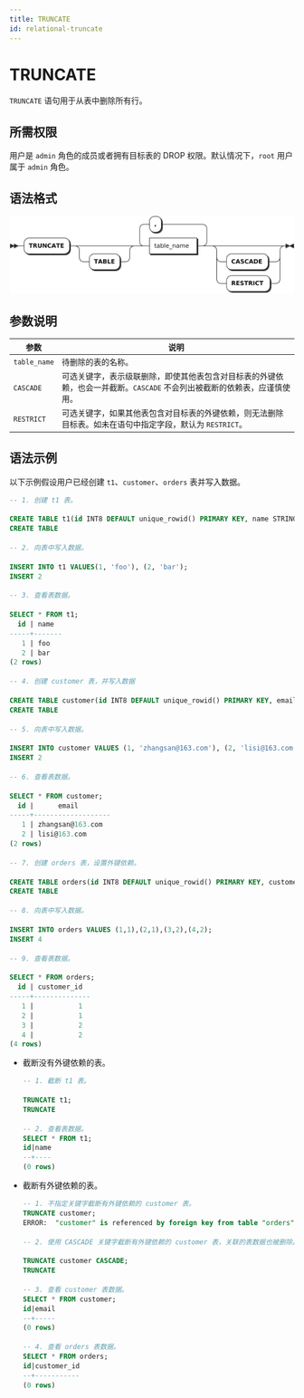 ```yaml
---
title: TRUNCATE
id: relational-truncate
---
```


# TRUNCATE

`TRUNCATE` 语句用于从表中删除所有行。

## 所需权限

用户是 `admin` 角色的成员或者拥有目标表的 DROP 权限。默认情况下，`root` 用户属于 `admin` 角色。

## 语法格式

![](../../../static/sql-reference/ZxUobElItoWiPgxsjASc3yoan8c.png)

## 参数说明

| 参数 | 说明 |
| --- | --- |
| `table_name` | 待删除的表的名称。|
| `CASCADE` | 可选关键字，表示级联删除，即使其他表包含对目标表的外键依赖，也会一并截断。`CASCADE` 不会列出被截断的依赖表，应谨慎使用。|
| `RESTRICT` | 可选关键字，如果其他表包含对目标表的外键依赖，则无法删除目标表。如未在语句中指定字段，默认为 `RESTRICT`。|

## 语法示例

以下示例假设用户已经创建 `t1`、`customer`、`orders` 表并写入数据。

```sql
-- 1. 创建 t1 表。

CREATE TABLE t1(id INT8 DEFAULT unique_rowid() PRIMARY KEY, name STRING);
CREATE TABLE 

-- 2. 向表中写入数据。

INSERT INTO t1 VALUES(1, 'foo'), (2, 'bar');
INSERT 2

-- 3. 查看表数据。

SELECT * FROM t1;
  id | name
-----+-------
   1 | foo
   2 | bar
(2 rows)

-- 4. 创建 customer 表，并写入数据

CREATE TABLE customer(id INT8 DEFAULT unique_rowid() PRIMARY KEY, email STRING);
CREATE TABLE

-- 5. 向表中写入数据。

INSERT INTO customer VALUES (1, 'zhangsan@163.com'), (2, 'lisi@163.com');
INSERT 2

-- 6. 查看表数据。

SELECT * FROM customer;
  id |      email
-----+-------------------
   1 | zhangsan@163.com
   2 | lisi@163.com
(2 rows)

-- 7. 创建 orders 表，设置外键依赖。

CREATE TABLE orders(id INT8 DEFAULT unique_rowid() PRIMARY KEY, customer_id INT REFERENCES customer(id) ON DELETE CASCADE);
CREATE TABLE 

-- 8. 向表中写入数据。

INSERT INTO orders VALUES (1,1),(2,1),(3,2),(4,2);
INSERT 4

-- 9. 查看表数据。

SELECT * FROM orders;
  id | customer_id
-----+--------------
   1 |           1
   2 |           1
   3 |           2
   4 |           2
(4 rows)
```

- 截断没有外键依赖的表。

    ```sql
    -- 1. 截断 t1 表。

    TRUNCATE t1;
    TRUNCATE

    -- 2. 查看表数据。
    SELECT * FROM t1;
    id|name
    --+----
    (0 rows)
    ```

- 截断有外键依赖的表。

    ```sql
    -- 1. 不指定关键字截断有外键依赖的 customer 表。
    TRUNCATE customer;
    ERROR:  "customer" is referenced by foreign key from table "orders"

    -- 2. 使用 CASCADE 关键字截断有外键依赖的 customer 表，关联的表数据也被删除。

    TRUNCATE customer CASCADE;
    TRUNCATE 

    -- 3. 查看 customer 表数据。
    SELECT * FROM customer;
    id|email
    --+-----
    (0 rows)

    -- 4. 查看 orders 表数据。
    SELECT * FROM orders;
    id|customer_id
    --+-----------
    (0 rows)
    ```
